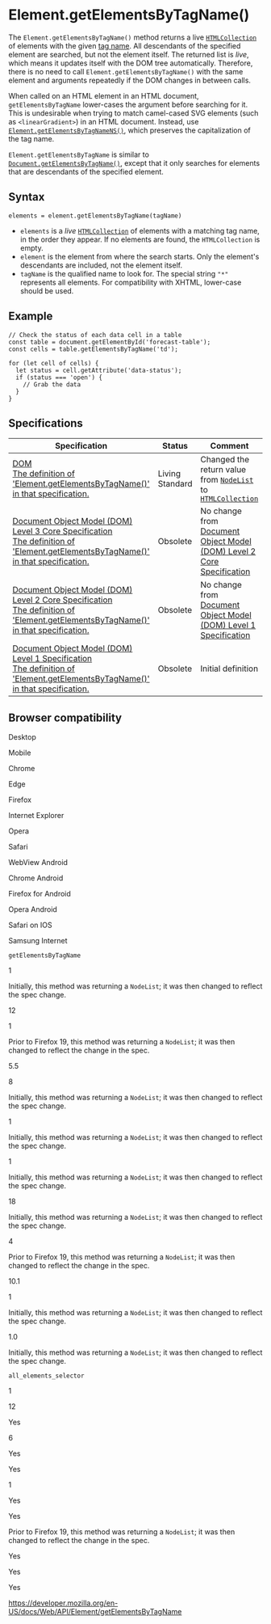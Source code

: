 # Element.getElementsByTagName()

The `Element.getElementsByTagName()` method returns a live [`HTMLCollection`](../htmlcollection) of elements with the given [tag name](tagname). All descendants of the specified element are searched, but not the element itself. The returned list is _live_, which means it updates itself with the DOM tree automatically. Therefore, there is no need to call `Element.getElementsByTagName()` with the same element and arguments repeatedly if the DOM changes in between calls.

When called on an HTML element in an HTML document, `getElementsByTagName` lower-cases the argument before searching for it. This is undesirable when trying to match camel-cased SVG elements (such as `<linearGradient>`) in an HTML document. Instead, use [`Element.getElementsByTagNameNS()`](getelementsbytagnamens), which preserves the capitalization of the tag name.

`Element.getElementsByTagName` is similar to [`Document.getElementsByTagName()`](../document/getelementsbytagname), except that it only searches for elements that are descendants of the specified element.

## Syntax

    elements = element.getElementsByTagName(tagName)

- `elements` is a _live_ [`HTMLCollection`](../htmlcollection) of elements with a matching tag name, in the order they appear. If no elements are found, the `HTMLCollection` is empty.
- `element` is the element from where the search starts. Only the element's descendants are included, not the element itself.
- `tagName` is the qualified name to look for. The special string `"*"` represents all elements. For compatibility with XHTML, lower-case should be used.

## Example

    // Check the status of each data cell in a table
    const table = document.getElementById('forecast-table');
    const cells = table.getElementsByTagName('td');

    for (let cell of cells) {
      let status = cell.getAttribute('data-status');
      if (status === 'open') {
        // Grab the data
      }
    }

## Specifications

<table><thead><tr class="header"><th>Specification</th><th>Status</th><th>Comment</th></tr></thead><tbody><tr class="odd"><td><a href="https://dom.spec.whatwg.org/#dom-element-getelementsbytagname">DOM<br />
<span class="small">The definition of 'Element.getElementsByTagName()' in that specification.</span></a></td><td><span class="spec-living">Living Standard</span></td><td>Changed the return value from <a href="../nodelist"><code>NodeList</code></a> to <a href="../htmlcollection"><code>HTMLCollection</code></a></td></tr><tr class="even"><td><a href="https://www.w3.org/TR/DOM-Level-3-Core/core.html#ID-1938918D">Document Object Model (DOM) Level 3 Core Specification<br />
<span class="small">The definition of 'Element.getElementsByTagName()' in that specification.</span></a></td><td><span class="spec-obsolete">Obsolete</span></td><td>No change from <a href="https://www.w3.org/TR/DOM-Level-2-Core/">Document Object Model (DOM) Level 2 Core Specification</a></td></tr><tr class="odd"><td><a href="https://www.w3.org/TR/DOM-Level-2-Core/core.html#ID-1938918D">Document Object Model (DOM) Level 2 Core Specification<br />
<span class="small">The definition of 'Element.getElementsByTagName()' in that specification.</span></a></td><td><span class="spec-obsolete">Obsolete</span></td><td>No change from <a href="https://www.w3.org/TR/REC-DOM-Level-1/">Document Object Model (DOM) Level 1 Specification</a></td></tr><tr class="even"><td><a href="https://www.w3.org/TR/REC-DOM-Level-1/level-one-core.html#ID-1938918D">Document Object Model (DOM) Level 1 Specification<br />
<span class="small">The definition of 'Element.getElementsByTagName()' in that specification.</span></a></td><td><span class="spec-obsolete">Obsolete</span></td><td>Initial definition</td></tr></tbody></table>

## Browser compatibility

Desktop

Mobile

Chrome

Edge

Firefox

Internet Explorer

Opera

Safari

WebView Android

Chrome Android

Firefox for Android

Opera Android

Safari on IOS

Samsung Internet

`getElementsByTagName`

1

Initially, this method was returning a `NodeList`; it was then changed to reflect the spec change.

12

1

Prior to Firefox 19, this method was returning a `NodeList`; it was then changed to reflect the change in the spec.

5.5

8

Initially, this method was returning a `NodeList`; it was then changed to reflect the spec change.

1

Initially, this method was returning a `NodeList`; it was then changed to reflect the spec change.

1

Initially, this method was returning a `NodeList`; it was then changed to reflect the spec change.

18

Initially, this method was returning a `NodeList`; it was then changed to reflect the spec change.

4

Prior to Firefox 19, this method was returning a `NodeList`; it was then changed to reflect the change in the spec.

10.1

1

Initially, this method was returning a `NodeList`; it was then changed to reflect the spec change.

1.0

Initially, this method was returning a `NodeList`; it was then changed to reflect the spec change.

`all_elements_selector`

1

12

Yes

6

Yes

Yes

1

Yes

Yes

Prior to Firefox 19, this method was returning a `NodeList`; it was then changed to reflect the change in the spec.

Yes

Yes

Yes

<a href="https://developer.mozilla.org/en-US/docs/Web/API/Element/getElementsByTagName" class="_attribution-link">https://developer.mozilla.org/en-US/docs/Web/API/Element/getElementsByTagName</a>
